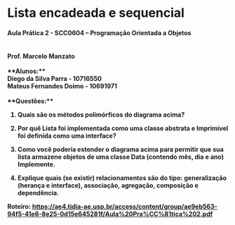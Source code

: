 # Lista encadeada e sequencial
<h4>Aula Prática 2 - SCC0604 – Programação Orientada a Objetos<h4><br>
Prof.	Marcelo	Manzato
<br><br>
**Alunos:**<br>
Diego da Silva Parra - 10716550<br>
Mateus Fernandes Doimo - 10691971<br>
<br>
**Questões:**

1. Quais são os métodos polimórficos do diagrama acima?

2. Por quê Lista foi	implementada como uma classe abstrata e Imprimivel foi definida como uma interface?

3. Como	você poderia estender o diagrama acima	para permitir	que	sua	lista	armazene objetos de uma classe Data (contendo mês, dia e ano) Implemente.

4. Explique quais (se existir) relacionamentos são do tipo: generalização (herança e interface), associação,	agregação,	composição	e	dependência.


Roteiro: https://ae4.tidia-ae.usp.br/access/content/group/ae9eb563-94f5-41e6-8e25-0d15e645281f/Aula%20Pra%CC%81tica%202.pdf
